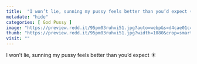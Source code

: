 ```yaml
---
title:  "I won’t lie, sunning my pussy feels better than you’d expect ☀️"
metadate: "hide"
categories: [ God Pussy ]
image: "https://preview.redd.it/95pm03ruhvi51.jpg?auto=webp&s=d4cae01c449a39c47ec02a4ecc55bdbe183d772e"
thumb: "https://preview.redd.it/95pm03ruhvi51.jpg?width=1080&crop=smart&auto=webp&s=b779a71b69881751272283a505be8b27741191d7"
visit: ""
---
```

I won’t lie, sunning my pussy feels better than you’d expect ☀️
